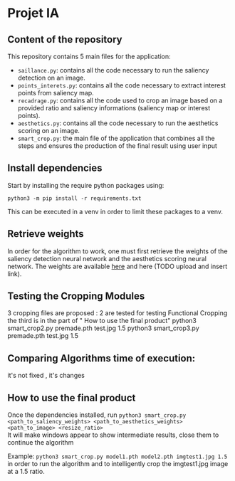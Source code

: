 # Projet IA

## Content of the repository

This repository contains 5 main files for the application:
- `saillance.py`: contains all the code necessary to run the saliency detection on an image.
- `points_interets.py`: contains all the code necessary to extract interest points from saliency map.
- `recadrage.py`: contains all the code used to crop an image based on a provided ratio and saliency informations (saliency map or interest points).
- `aesthetics.py`: contains all the code necessary to run the aesthetics scoring on an image.
- `smart_crop.py`: the main file of the application that combines all the steps and ensures the production of the final result using user input 

## Install dependencies

Start by installing the require python packages using:
```
python3 -m pip install -r requirements.txt
```

This can be executed in a venv in order to limit these packages to a venv.

## Retrieve weights

In order for the algorithm to work, one must first retrieve the weights of the saliency detection neural network and the aesthetics scoring neural network.
The weights are available [here](https://github.com/LeoMarche/ProjetIA/releases/download/poc/premade.pth) and here (TODO upload and insert link).

## Testing the Cropping Modules
3 cropping files are proposed : 2 are tested for testing Functional Cropping the third is in the part of " How to use the final product"
python3 smart_crop2.py premade.pth test.jpg 1.5
python3 smart_crop3.py premade.pth test.jpg 1.5

## Comparing Algorithms time of execution:
it's not fixed , it's changes 



## How to use the final product

Once the dependencies installed, run `python3 smart_crop.py <path_to_saliency_weights> <path_to_aesthetics_weights> <path_to_image> <resize_ratio>`  
It will make windows appear to show intermediate results, close them to continue the algorithm

Example: `python3 smart_crop.py model1.pth model2.pth imgtest1.jpg 1.5` in order to run the algorithm and to intelligently crop the imgtest1.jpg image at a 1.5 ratio.

